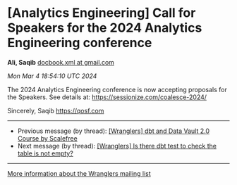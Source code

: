 









[Analytics Engineering] Call for Speakers for the 2024 Analytics Engineering conference
=======================================================================================


**Ali, Saqib**
[docbook.xml at gmail.com](mailto:wranglers%40analyticsengineering.net?Subject=Re%3A%20%5BWranglers%5D%20Call%20for%20Speakers%20for%20the%202024%20Analytics%20Engineering%0A%20conference&In-Reply-To=%3CCABDm0O_6H%3Du308y-3Yf%2B8ExVyKn5S0k_y_LqV8j2Yrgsmq03bA%40mail.gmail.com%3E "[Wranglers] Call for Speakers for the 2024 Analytics Engineering conference")   

*Mon Mar 4 18:54:10 UTC 2024*  

The 2024 Analytics Engineering conference is now accepting proposals for
the Speakers. See details at:
<https://sessionize.com/coalesce-2024/>

Sincerely,
Saqib
<https://qosf.com>
  
  




---


* Previous message (by thread): [[Wranglers] dbt and Data Vault 2.0 Course by Scalefree](000003.html)
* Next message (by thread): [[Wranglers] Is there dbt test to check the table is not empty?](000005.html)




---


[More information about the Wranglers
mailing list](https://analyticsengineering.net/mailman/listinfo/wranglers)  




